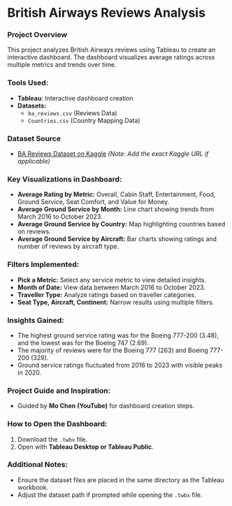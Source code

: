 # British Airways Reviews Analysis

### Project Overview
This project analyzes British Airways reviews using Tableau to create an interactive dashboard. The dashboard visualizes average ratings across multiple metrics and trends over time.

### Tools Used:
- **Tableau**: Interactive dashboard creation
- **Datasets:**
  - `ba_reviews.csv` (Reviews Data)
  - `Countries.csv` (Country Mapping Data)

### Dataset Source
- [BA Reviews Dataset on Kaggle](https://www.kaggle.com) *(Note: Add the exact Kaggle URL if applicable)*

### Key Visualizations in Dashboard:
- **Average Rating by Metric:** Overall, Cabin Staff, Entertainment, Food, Ground Service, Seat Comfort, and Value for Money.
- **Average Ground Service by Month:** Line chart showing trends from March 2016 to October 2023.
- **Average Ground Service by Country:** Map highlighting countries based on reviews.
- **Average Ground Service by Aircraft:** Bar charts showing ratings and number of reviews by aircraft type.

### Filters Implemented:
- **Pick a Metric:** Select any service metric to view detailed insights.
- **Month of Date:** View data between March 2016 to October 2023.
- **Traveller Type:** Analyze ratings based on traveller categories.
- **Seat Type, Aircraft, Continent:** Narrow results using multiple filters.

### Insights Gained:
- The highest ground service rating was for the Boeing 777-200 (3.48), and the lowest was for the Boeing 747 (2.69).
- The majority of reviews were for the Boeing 777 (263) and Boeing 777-200 (329).
- Ground service ratings fluctuated from 2016 to 2023 with visible peaks in 2020.

### Project Guide and Inspiration:
- Guided by **Mo Chen (YouTube)** for dashboard creation steps.

### How to Open the Dashboard:
1. Download the `.twbx` file.
2. Open with **Tableau Desktop or Tableau Public**.

### Additional Notes:
- Ensure the dataset files are placed in the same directory as the Tableau workbook.
- Adjust the dataset path if prompted while opening the `.twbx` file.

